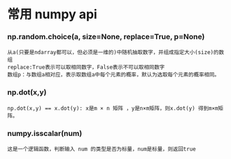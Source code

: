 # 常用 numpy api

### np.random.choice(a, size=None, replace=True, p=None)
```
从a(只要是ndarray都可以，但必须是一维的)中随机抽取数字，并组成指定大小(size)的数组
replace:True表示可以取相同数字，False表示不可以取相同数字
数组p：与数组a相对应，表示取数组a中每个元素的概率，默认为选取每个元素的概率相同。
```

### np.dot(x,y) 
```
np.dot(x,y) == x.dot(y): x是m × n 矩阵 ，y是n×m矩阵，则x.dot(y) 得到m×m矩阵。
```

### numpy.isscalar(num)
```
这是一个逻辑函数，判断输入 num 的类型是否为标量，num是标量，则返回true
```